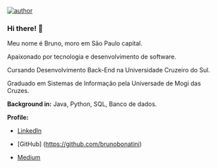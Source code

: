 [![author](https://img.shields.io/badge/author-brunobonatini-red.svg)](https://www.linkedin.com/in/bsbonatini)

### Hi there! 👋

Meu nome é Bruno, moro em São Paulo capital.

Apaixonado por tecnologia e desenvolvimento de software.

Cursando Desenvolvimento Back-End na Universidade Cruzeiro do Sul.

Graduado em Sistemas de Informação pela Universade de Mogi das Cruzes.

**Background in:** Java, Python, SQL, Banco de dados.

**Profile:**

* [LinkedIn](https://linkedin.com/in/bsbonatini/)

* [GitHub] (https://github.com/brunobonatini)

* [Medium](https://medium.com/@brunospagnol)
